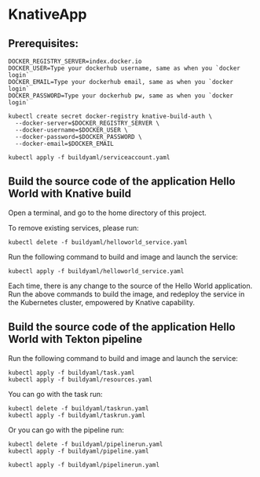 # KnativeApp

## Prerequisites:

```shell
DOCKER_REGISTRY_SERVER=index.docker.io
DOCKER_USER=Type your dockerhub username, same as when you `docker login`
DOCKER_EMAIL=Type your dockerhub email, same as when you `docker login`
DOCKER_PASSWORD=Type your dockerhub pw, same as when you `docker login`

kubectl create secret docker-registry knative-build-auth \
  --docker-server=$DOCKER_REGISTRY_SERVER \
  --docker-username=$DOCKER_USER \
  --docker-password=$DOCKER_PASSWORD \
  --docker-email=$DOCKER_EMAIL

kubectl apply -f buildyaml/serviceaccount.yaml
```

## Build the source code of the application Hello World with Knative build

Open a terminal, and go to the home directory of this project. 

To remove existing services, please run:

```shell
kubectl delete -f buildyaml/helloworld_service.yaml
```

Run the following command to build and image and launch the service:

```shell
kubectl apply -f buildyaml/helloworld_service.yaml
```

Each time, there is any change to the source of the Hello World application. Run the above commands to build the image, and
redeploy the service in the Kubernetes cluster, empowered by Knative capability.

## Build the source code of the application Hello World with Tekton pipeline

Run the following command to build and image and launch the service:

```shell
kubectl apply -f buildyaml/task.yaml
kubectl apply -f buildyaml/resources.yaml
```

You can go with the task run:

```shell
kubectl delete -f buildyaml/taskrun.yaml
kubectl apply -f buildyaml/taskrun.yaml
```

Or you can go with the pipeline run:

```shell
kubectl delete -f buildyaml/pipelinerun.yaml
kubectl apply -f buildyaml/pipeline.yaml
```

```shell
kubectl apply -f buildyaml/pipelinerun.yaml
```
